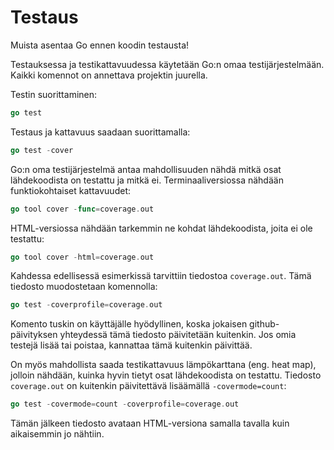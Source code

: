 # Testaus

Muista asentaa Go ennen koodin testausta!

Testauksessa ja testikattavuudessa käytetään Go:n omaa testijärjestelmään. Kaikki komennot on annettava projektin juurella.

Testin suorittaminen:

```go
go test
```

Testaus ja kattavuus saadaan suorittamalla:

```go
go test -cover
```

Go:n oma testijärjestelmä antaa mahdollisuuden nähdä mitkä osat lähdekoodista on testattu ja mitkä ei. Terminaaliversiossa nähdään funktiokohtaiset kattavuudet:

```go
go tool cover -func=coverage.out
```

HTML-versiossa nähdään tarkemmin ne kohdat lähdekoodista, joita ei ole testattu:

```go
go tool cover -html=coverage.out
```

Kahdessa edellisessä esimerkissä tarvittiin tiedostoa `coverage.out`. Tämä tiedosto muodostetaan komennolla:

```go
go test -coverprofile=coverage.out
```

Komento tuskin on käyttäjälle hyödyllinen, koska jokaisen github-päivityksen yhteydessä tämä tiedosto päivitetään kuitenkin. Jos omia testejä lisää tai poistaa, kannattaa tämä kuitenkin päivittää.

On myös mahdollista saada testikattavuus lämpökarttana (eng. heat map), jolloin nähdään, kuinka hyvin tietyt osat lähdekoodista on testattu. Tiedosto `coverage.out` on kuitenkin päivitettävä lisäämällä `-covermode=count`:

```go
go test -covermode=count -coverprofile=coverage.out
```

Tämän jälkeen tiedosto avataan HTML-versiona samalla tavalla kuin aikaisemmin jo nähtiin.
